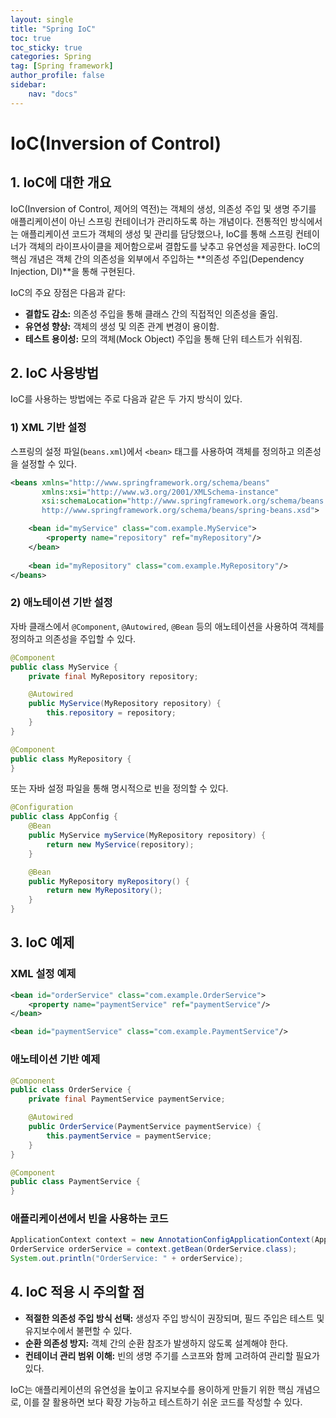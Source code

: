 ```yaml
---
layout: single
title: "Spring IoC"
toc: true
toc_sticky: true
categories: Spring
tag: [Spring framework]
author_profile: false
sidebar:
    nav: "docs"
---
```


# IoC(Inversion of Control)

## 1. IoC에 대한 개요

IoC(Inversion of Control, 제어의 역전)는 객체의 생성, 의존성 주입 및 생명 주기를 애플리케이션이 아닌 스프링 컨테이너가 관리하도록 하는 개념이다. 전통적인 방식에서는 애플리케이션 코드가 객체의 생성 및 관리를 담당했으나, IoC를 통해 스프링 컨테이너가 객체의 라이프사이클을 제어함으로써 결합도를 낮추고 유연성을 제공한다. IoC의 핵심 개념은 객체 간의 의존성을 외부에서 주입하는 **의존성 주입(Dependency Injection, DI)**을 통해 구현된다.

IoC의 주요 장점은 다음과 같다:
- **결합도 감소:** 의존성 주입을 통해 클래스 간의 직접적인 의존성을 줄임.
- **유연성 향상:** 객체의 생성 및 의존 관계 변경이 용이함.
- **테스트 용이성:** 모의 객체(Mock Object) 주입을 통해 단위 테스트가 쉬워짐.

## 2. IoC 사용방법

IoC를 사용하는 방법에는 주로 다음과 같은 두 가지 방식이 있다.

### 1) XML 기반 설정
스프링의 설정 파일(`beans.xml`)에서 `<bean>` 태그를 사용하여 객체를 정의하고 의존성을 설정할 수 있다.

```xml
<beans xmlns="http://www.springframework.org/schema/beans"
       xmlns:xsi="http://www.w3.org/2001/XMLSchema-instance"
       xsi:schemaLocation="http://www.springframework.org/schema/beans
       http://www.springframework.org/schema/beans/spring-beans.xsd">

    <bean id="myService" class="com.example.MyService">
        <property name="repository" ref="myRepository"/>
    </bean>
    
    <bean id="myRepository" class="com.example.MyRepository"/>
</beans>
```

### 2) 애노테이션 기반 설정
자바 클래스에서 `@Component`, `@Autowired`, `@Bean` 등의 애노테이션을 사용하여 객체를 정의하고 의존성을 주입할 수 있다.

```java
@Component
public class MyService {
    private final MyRepository repository;

    @Autowired
    public MyService(MyRepository repository) {
        this.repository = repository;
    }
}

@Component
public class MyRepository {
}
```

또는 자바 설정 파일을 통해 명시적으로 빈을 정의할 수 있다.

```java
@Configuration
public class AppConfig {
    @Bean
    public MyService myService(MyRepository repository) {
        return new MyService(repository);
    }

    @Bean
    public MyRepository myRepository() {
        return new MyRepository();
    }
}
```

## 3. IoC 예제

### XML 설정 예제
```xml
<bean id="orderService" class="com.example.OrderService">
    <property name="paymentService" ref="paymentService"/>
</bean>

<bean id="paymentService" class="com.example.PaymentService"/>
```

### 애노테이션 기반 예제
```java
@Component
public class OrderService {
    private final PaymentService paymentService;

    @Autowired
    public OrderService(PaymentService paymentService) {
        this.paymentService = paymentService;
    }
}

@Component
public class PaymentService {
}
```

### 애플리케이션에서 빈을 사용하는 코드
```java
ApplicationContext context = new AnnotationConfigApplicationContext(AppConfig.class);
OrderService orderService = context.getBean(OrderService.class);
System.out.println("OrderService: " + orderService);
```

## 4. IoC 적용 시 주의할 점

- **적절한 의존성 주입 방식 선택:** 생성자 주입 방식이 권장되며, 필드 주입은 테스트 및 유지보수에서 불편할 수 있다.
- **순환 의존성 방지:** 객체 간의 순환 참조가 발생하지 않도록 설계해야 한다.
- **컨테이너 관리 범위 이해:** 빈의 생명 주기를 스코프와 함께 고려하여 관리할 필요가 있다.

IoC는 애플리케이션의 유연성을 높이고 유지보수를 용이하게 만들기 위한 핵심 개념으로, 이를 잘 활용하면 보다 확장 가능하고 테스트하기 쉬운 코드를 작성할 수 있다.


